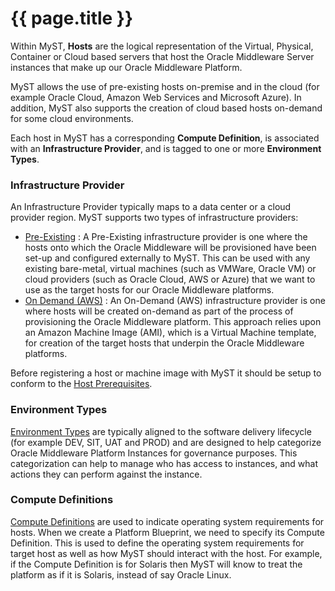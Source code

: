 # {{ page.title }}
Within MyST, **Hosts** are the logical representation of the Virtual, Physical, Container or Cloud based servers that host the Oracle Middleware Server instances that make up our Oracle Middleware Platform.

MyST allows the use of pre-existing hosts on-premise and in the cloud (for example Oracle Cloud, Amazon Web Services and Microsoft Azure). In addition, MyST also supports the creation of cloud based hosts on-demand for some cloud environments.

Each host in MyST has a corresponding **Compute Definition**, is associated with an **Infrastructure Provider**, and is tagged to one or more **Environment Types**.

### Infrastructure Provider
An Infrastructure Provider typically maps to a data center or a cloud provider region. MyST supports two types of infrastructure providers:

* [Pre-Existing](/infrastructure/providers/pre-existing/README.md)
: A Pre-Existing infrastructure provider is one where the hosts onto which the Oracle Middleware will be provisioned have been set-up and configured externally to MyST. This can be used with any existing bare-metal, virtual machines (such as VMWare, Oracle VM) or cloud providers (such as Oracle Cloud, AWS or Azure) that we want to use as the target hosts for our Oracle Middleware platforms. 
* [On Demand (AWS)](/infrastructure/providers/on-demand-aws/README.md)
: An On-Demand (AWS) infrastructure provider is one where hosts will be created on-demand as part of the process of provisioning the Oracle Middleware platform. This approach relies upon an Amazon Machine Image (AMI), which is a Virtual Machine template, for creation of the target hosts that underpin the Oracle Middleware platforms.

Before registering a host or machine image with MyST it should be setup to conform to the [Host Prerequisites](/infrastructure/providers/hosts/README.md).

### Environment Types
[Environment Types](/infrastructure/environment-types/README.md)
 are typically aligned to the software delivery lifecycle (for example DEV, SIT, UAT and PROD) and are designed to help categorize Oracle Middleware Platform Instances for governance purposes. This categorization can help to manage who has access to instances, and what actions they can perform against the instance. 

### Compute Definitions
[Compute Definitions](/infrastructure/compute-definitions/README.md)
 are used to indicate operating system requirements for hosts. When we create a Platform Blueprint, we need to specify its Compute Definition. This is used to define the operating system requirements for target host as well as how MyST should interact with the host. For example, if the Compute Definition is for Solaris then MyST will know to treat the platform as if it is Solaris, instead of say Oracle Linux.